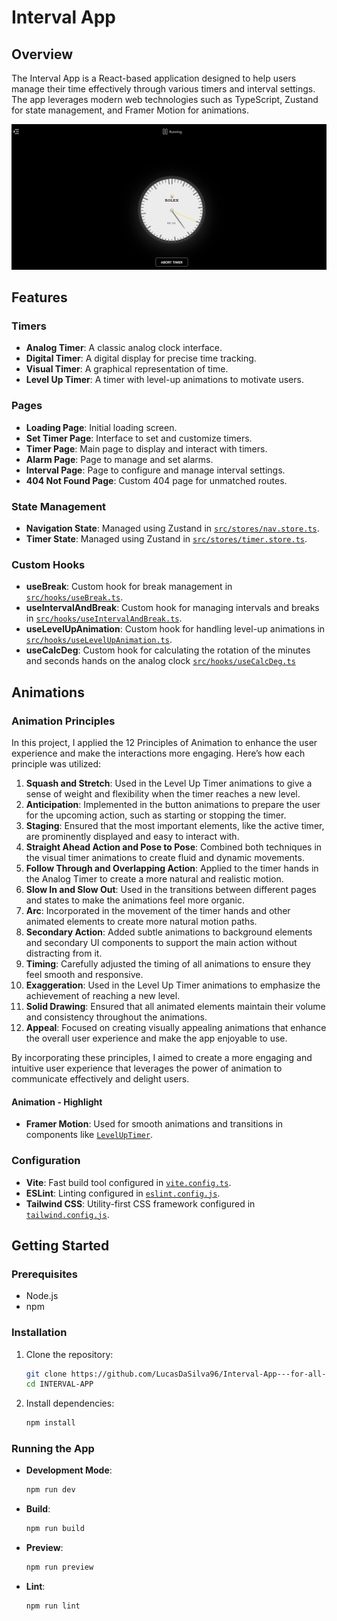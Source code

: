 # Interval App

## Overview

The Interval App is a React-based application designed to help users manage their time effectively through various timers and interval settings. The app leverages modern web technologies such as TypeScript, Zustand for state management, and Framer Motion for animations.

![preview image](/public/images/Interval-app.png)

## Features

### Timers

- **Analog Timer**: A classic analog clock interface.
- **Digital Timer**: A digital display for precise time tracking.
- **Visual Timer**: A graphical representation of time.
- **Level Up Timer**: A timer with level-up animations to motivate users.

### Pages

- **Loading Page**: Initial loading screen.
- **Set Timer Page**: Interface to set and customize timers.
- **Timer Page**: Main page to display and interact with timers.
- **Alarm Page**: Page to manage and set alarms.
- **Interval Page**: Page to configure and manage interval settings.
- **404 Not Found Page**: Custom 404 page for unmatched routes.

### State Management

- **Navigation State**: Managed using Zustand in [`src/stores/nav.store.ts`](src/stores/nav.store.ts).
- **Timer State**: Managed using Zustand in [`src/stores/timer.store.ts`](src/stores/timer.store.ts).

### Custom Hooks

- **useBreak**: Custom hook for break management in [`src/hooks/useBreak.ts`](src/hooks/useBreak.ts).
- **useIntervalAndBreak**: Custom hook for managing intervals and breaks in [`src/hooks/useIntervalAndBreak.ts`](src/hooks/useIntervalAndBreak.ts).
- **useLevelUpAnimation**: Custom hook for handling level-up animations in [`src/hooks/useLevelUpAnimation.ts`](src/hooks/useLevelUpAnimation.ts).
- **useCalcDeg**: Custom hook for calculating the rotation of the minutes and seconds hands on the analog clock [`src/hooks/useCalcDeg.ts`](src/hooks/useCalcDeg.ts)

## Animations

### Animation Principles

In this project, I applied the 12 Principles of Animation to enhance the user experience and make the interactions more engaging. Here’s how each principle was utilized:

1. **Squash and Stretch**: Used in the Level Up Timer animations to give a sense of weight and flexibility when the timer reaches a new level.
2. **Anticipation**: Implemented in the button animations to prepare the user for the upcoming action, such as starting or stopping the timer.
3. **Staging**: Ensured that the most important elements, like the active timer, are prominently displayed and easy to interact with.
4. **Straight Ahead Action and Pose to Pose**: Combined both techniques in the visual timer animations to create fluid and dynamic movements.
5. **Follow Through and Overlapping Action**: Applied to the timer hands in the Analog Timer to create a more natural and realistic motion.
6. **Slow In and Slow Out**: Used in the transitions between different pages and states to make the animations feel more organic.
7. **Arc**: Incorporated in the movement of the timer hands and other animated elements to create more natural motion paths.
8. **Secondary Action**: Added subtle animations to background elements and secondary UI components to support the main action without distracting from it.
9. **Timing**: Carefully adjusted the timing of all animations to ensure they feel smooth and responsive.
10. **Exaggeration**: Used in the Level Up Timer animations to emphasize the achievement of reaching a new level.
11. **Solid Drawing**: Ensured that all animated elements maintain their volume and consistency throughout the animations.
12. **Appeal**: Focused on creating visually appealing animations that enhance the overall user experience and make the app enjoyable to use.

By incorporating these principles, I aimed to create a more engaging and intuitive user experience that leverages the power of animation to communicate effectively and delight users.

#### Animation - Highlight

- **Framer Motion**: Used for smooth animations and transitions in components like [`LevelUpTimer`](src/components/Timers/LevelUpTimer.tsx).

### Configuration

- **Vite**: Fast build tool configured in [`vite.config.ts`](vite.config.ts).
- **ESLint**: Linting configured in [`eslint.config.js`](eslint.config.js).
- **Tailwind CSS**: Utility-first CSS framework configured in [`tailwind.config.js`](tailwind.config.js).

## Getting Started

### Prerequisites

- Node.js
- npm

### Installation

1. Clone the repository:

   ```sh
   git clone https://github.com/LucasDaSilva96/Interval-App---for-all-you-timing-needs.git
   cd INTERVAL-APP
   ```

2. Install dependencies:
   ```sh
   npm install
   ```

### Running the App

- **Development Mode**:

  ```sh
  npm run dev
  ```

- **Build**:

  ```sh
  npm run build
  ```

- **Preview**:

  ```sh
  npm run preview
  ```

- **Lint**:
  ```sh
  npm run lint
  ```
